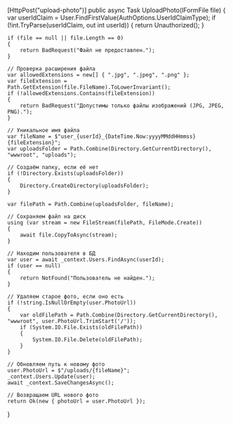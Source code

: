 [HttpPost("upload-photo")]
public async Task<IActionResult> UploadPhoto(IFormFile file)
{
    var userIdClaim = User.FindFirstValue(AuthOptions.UserIdClaimType);
    if (!int.TryParse(userIdClaim, out int userId))
    {
        return Unauthorized();
    }

    if (file == null || file.Length == 0)
    {
        return BadRequest("Файл не предоставлен.");
    }

    // Проверка расширения файла
    var allowedExtensions = new[] { ".jpg", ".jpeg", ".png" };
    var fileExtension = Path.GetExtension(file.FileName).ToLowerInvariant();
    if (!allowedExtensions.Contains(fileExtension))
    {
        return BadRequest("Допустимы только файлы изображений (JPG, JPEG, PNG).");
    }

    // Уникальное имя файла
    var fileName = $"user_{userId}_{DateTime.Now:yyyyMMddHHmmss}{fileExtension}";
    var uploadsFolder = Path.Combine(Directory.GetCurrentDirectory(), "wwwroot", "uploads");

    // Создаём папку, если её нет
    if (!Directory.Exists(uploadsFolder))
    {
        Directory.CreateDirectory(uploadsFolder);
    }

    var filePath = Path.Combine(uploadsFolder, fileName);

    // Сохраняем файл на диск
    using (var stream = new FileStream(filePath, FileMode.Create))
    {
        await file.CopyToAsync(stream);
    }

    // Находим пользователя в БД
    var user = await _context.Users.FindAsync(userId);
    if (user == null)
    {
        return NotFound("Пользователь не найден.");
    }

    // Удаляем старое фото, если оно есть
    if (!string.IsNullOrEmpty(user.PhotoUrl))
    {
        var oldFilePath = Path.Combine(Directory.GetCurrentDirectory(), "wwwroot", user.PhotoUrl.TrimStart('/'));
        if (System.IO.File.Exists(oldFilePath))
        {
            System.IO.File.Delete(oldFilePath);
        }
    }

    // Обновляем путь к новому фото
    user.PhotoUrl = $"/uploads/{fileName}";
    _context.Users.Update(user);
    await _context.SaveChangesAsync();

    // Возвращаем URL нового фото
    return Ok(new { photoUrl = user.PhotoUrl });
}
